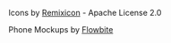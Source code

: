 Icons by [Remixicon](https://remixicon.com/) - Apache License 2.0

Phone Mockups by [Flowbite](https://flowbite.com/docs/components/device-mockups/)
